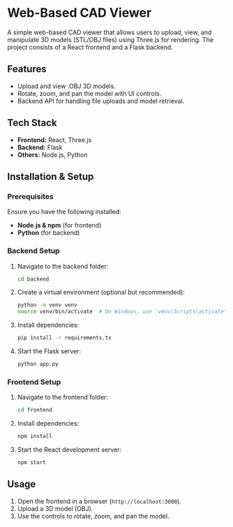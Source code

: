# Web-Based CAD Viewer

A simple web-based CAD viewer that allows users to upload, view, and manipulate 3D models (STL/OBJ files) using Three.js for rendering. The project consists of a React frontend and a Flask backend.

## Features
- Upload and view .OBJ 3D models.
- Rotate, zoom, and pan the model with UI controls.
- Backend API for handling file uploads and model retrieval.


## Tech Stack
- **Frontend:** React, Three.js
- **Backend:** Flask
- **Others:** Node.js, Python

## Installation & Setup

### Prerequisites
Ensure you have the following installed:
- **Node.js & npm** (for frontend)
- **Python** (for backend)

### Backend Setup
1. Navigate to the backend folder:
   ```sh
   cd backend
   ```
2. Create a virtual environment (optional but recommended):
   ```sh
   python -m venv venv
   source venv/bin/activate  # On Windows, use 'venv\Scripts\activate'
   ```
3. Install dependencies:
   ```sh
   pip install -r requirements.tx
   ```
4. Start the Flask server:
   ```sh
   python app.py
   ```

### Frontend Setup
1. Navigate to the frontend folder:
   ```sh
   cd frontend
   ```
2. Install dependencies:
   ```sh
   npm install
   ```
3. Start the React development server:
   ```sh
   npm start
   ```

## Usage
1. Open the frontend in a browser (`http://localhost:3000`).
2. Upload a 3D model (OBJ).
3. Use the controls to rotate, zoom, and pan the model.

